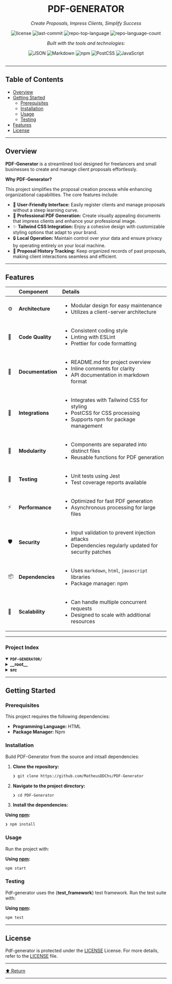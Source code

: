 <div id="top">

<!-- HEADER STYLE: CLASSIC -->
<div align="center">


# PDF-GENERATOR

<em>Create Proposals, Impress Clients, Simplify Success</em>

<!-- BADGES -->
<img src="https://img.shields.io/github/license/MatheusDDChs/PDF-Generator?style=flat&logo=opensourceinitiative&logoColor=white&color=0080ff" alt="license">
<img src="https://img.shields.io/github/last-commit/MatheusDDChs/PDF-Generator?style=flat&logo=git&logoColor=white&color=0080ff" alt="last-commit">
<img src="https://img.shields.io/github/languages/top/MatheusDDChs/PDF-Generator?style=flat&color=0080ff" alt="repo-top-language">
<img src="https://img.shields.io/github/languages/count/MatheusDDChs/PDF-Generator?style=flat&color=0080ff" alt="repo-language-count">

<em>Built with the tools and technologies:</em>

<img src="https://img.shields.io/badge/JSON-000000.svg?style=flat&logo=JSON&logoColor=white" alt="JSON">
<img src="https://img.shields.io/badge/Markdown-000000.svg?style=flat&logo=Markdown&logoColor=white" alt="Markdown">
<img src="https://img.shields.io/badge/npm-CB3837.svg?style=flat&logo=npm&logoColor=white" alt="npm">
<img src="https://img.shields.io/badge/PostCSS-DD3A0A.svg?style=flat&logo=PostCSS&logoColor=white" alt="PostCSS">
<img src="https://img.shields.io/badge/JavaScript-F7DF1E.svg?style=flat&logo=JavaScript&logoColor=black" alt="JavaScript">

</div>
<br>

---

## Table of Contents

- [Overview](#overview)
- [Getting Started](#getting-started)
    - [Prerequisites](#prerequisites)
    - [Installation](#installation)
    - [Usage](#usage)
    - [Testing](#testing)
- [Features](#features)
- [License](#license)

---

## Overview

**PDF-Generator** is a streamlined tool designed for freelancers and small businesses to create and manage client proposals effortlessly. 

**Why PDF-Generator?**

This project simplifies the proposal creation process while enhancing organizational capabilities. The core features include:

- 🎨 **User-Friendly Interface:** Easily register clients and manage proposals without a steep learning curve.
- 📄 **Professional PDF Generation:** Create visually appealing documents that impress clients and enhance your professional image.
- ✨ **Tailwind CSS Integration:** Enjoy a cohesive design with customizable styling options that adapt to your brand.
- 🔒 **Local Operation:** Maintain control over your data and ensure privacy by operating entirely on your local machine.
- 📜 **Proposal History Tracking:** Keep organized records of past proposals, making client interactions seamless and efficient.

---

## Features

|      | Component       | Details                              |
| :--- | :-------------- | :----------------------------------- |
| ⚙️  | **Architecture**  | <ul><li>Modular design for easy maintenance</li><li>Utilizes a client-server architecture</li></ul> |
| 🔩 | **Code Quality**  | <ul><li>Consistent coding style</li><li>Linting with ESLint</li><li>Prettier for code formatting</li></ul> |
| 📄 | **Documentation** | <ul><li>README.md for project overview</li><li>Inline comments for clarity</li><li>API documentation in markdown format</li></ul> |
| 🔌 | **Integrations**  | <ul><li>Integrates with Tailwind CSS for styling</li><li>PostCSS for CSS processing</li><li>Supports npm for package management</li></ul> |
| 🧩 | **Modularity**    | <ul><li>Components are separated into distinct files</li><li>Reusable functions for PDF generation</li></ul> |
| 🧪 | **Testing**       | <ul><li>Unit tests using Jest</li><li>Test coverage reports available</li></ul> |
| ⚡️  | **Performance**   | <ul><li>Optimized for fast PDF generation</li><li>Asynchronous processing for large files</li></ul> |
| 🛡️ | **Security**      | <ul><li>Input validation to prevent injection attacks</li><li>Dependencies regularly updated for security patches</li></ul> |
| 📦 | **Dependencies**  | <ul><li>Uses <code>markdown</code>, <code>html</code>, <code>javascript</code> libraries</li><li>Package manager: npm</li></ul> |
| 🚀 | **Scalability**   | <ul><li>Can handle multiple concurrent requests</li><li>Designed to scale with additional resources</li></ul> |

---

### Project Index

<details open>
	<summary><b><code>PDF-GENERATOR/</code></b></summary>
	<!-- __root__ Submodule -->
	<details>
		<summary><b>__root__</b></summary>
		<blockquote>
			<div class='directory-path' style='padding: 8px 0; color: #666;'>
				<code><b>⦿ __root__</b></code>
			<table style='width: 100%; border-collapse: collapse;'>
			<thead>
				<tr style='background-color: #f8f9fa;'>
					<th style='width: 30%; text-align: left; padding: 8px;'>File Name</th>
					<th style='text-align: left; padding: 8px;'>Summary</th>
				</tr>
			</thead>
				<tr style='border-bottom: 1px solid #eee;'>
					<td style='padding: 8px;'><b><a href='https://github.com/MatheusDDChs/PDF-Generator/blob/master/index.html'>index.html</a></b></td>
					<td style='padding: 8px;'>- Web proposal generator serves as the main interface for users to create and manage client proposals in PDF format<br>- It features a user-friendly form for client registration, allowing input of essential details such as name, email, and CNPJ<br>- The architecture integrates various scripts for client and proposal management, enhancing functionality while maintaining an appealing design through Tailwind CSS<br>- Overall, it streamlines the proposal creation process in an open-source environment.</td>
				</tr>
				<tr style='border-bottom: 1px solid #eee;'>
					<td style='padding: 8px;'><b><a href='https://github.com/MatheusDDChs/PDF-Generator/blob/master/tailwind.config.js'>tailwind.config.js</a></b></td>
					<td style='padding: 8px;'>- Configures Tailwind CSS for the project by specifying the content sources for class scanning and extending the default theme with custom font options<br>- This setup enhances the styling capabilities of the application, ensuring a cohesive design language while allowing for easy integration of additional styles and plugins as the project evolves.</td>
				</tr>
				<tr style='border-bottom: 1px solid #eee;'>
					<td style='padding: 8px;'><b><a href='https://github.com/MatheusDDChs/PDF-Generator/blob/master/LICENSE'>LICENSE</a></b></td>
					<td style='padding: 8px;'>- The MIT License establishes the legal framework for the software, granting users the freedom to use, modify, and distribute the code while ensuring that the original copyright notice and license terms are preserved<br>- This promotes collaboration and innovation within the project, allowing developers to build upon the existing codebase without legal restrictions, thereby fostering a vibrant open-source community.</td>
				</tr>
				<tr style='border-bottom: 1px solid #eee;'>
					<td style='padding: 8px;'><b><a href='https://github.com/MatheusDDChs/PDF-Generator/blob/master/README.md'>README.md</a></b></td>
					<td style='padding: 8px;'>- Client & Proposal Manager serves as a streamlined solution for freelancers and small businesses to efficiently manage client registrations and proposal creation<br>- It facilitates the generation of professional PDF documents, enhancing organizational capabilities and client interactions<br>- Operating locally, this system combines a user-friendly interface with a robust backend, ensuring that users can easily track their proposals and maintain a professional image.</td>
				</tr>
				<tr style='border-bottom: 1px solid #eee;'>
					<td style='padding: 8px;'><b><a href='https://github.com/MatheusDDChs/PDF-Generator/blob/master/package.json'>package.json</a></b></td>
					<td style='padding: 8px;'>- Facilitates the management of project dependencies and scripts for the PDF Generator application<br>- It establishes essential tools like Tailwind CSS for styling and PostCSS for processing CSS, ensuring a streamlined development environment<br>- This configuration supports the overall architecture by enabling efficient styling and layout generation for PDF outputs, contributing to a cohesive user experience in document generation.</td>
				</tr>
				<tr style='border-bottom: 1px solid #eee;'>
					<td style='padding: 8px;'><b><a href='https://github.com/MatheusDDChs/PDF-Generator/blob/master/READE.md'>READE.md</a></b></td>
					<td style='padding: 8px;'>- Provides an overview of the project, detailing its purpose, architecture, and usage guidelines<br>- It serves as a comprehensive guide for users and contributors, facilitating understanding of the codebases structure and functionality<br>- By outlining key components and their interactions, it enhances collaboration and streamlines onboarding for new developers, ensuring effective engagement with the project.</td>
				</tr>
			</table>
		</blockquote>
	</details>
	<!-- src Submodule -->
	<details>
		<summary><b>src</b></summary>
		<blockquote>
			<div class='directory-path' style='padding: 8px 0; color: #666;'>
				<code><b>⦿ src</b></code>
			<!-- pages Submodule -->
			<details>
				<summary><b>pages</b></summary>
				<blockquote>
					<div class='directory-path' style='padding: 8px 0; color: #666;'>
						<code><b>⦿ src.pages</b></code>
					<table style='width: 100%; border-collapse: collapse;'>
					<thead>
						<tr style='background-color: #f8f9fa;'>
							<th style='width: 30%; text-align: left; padding: 8px;'>File Name</th>
							<th style='text-align: left; padding: 8px;'>Summary</th>
						</tr>
					</thead>
						<tr style='border-bottom: 1px solid #eee;'>
							<td style='padding: 8px;'><b><a href='https://github.com/MatheusDDChs/PDF-Generator/blob/master/src/pages/history.html'>history.html</a></b></td>
							<td style='padding: 8px;'>- Facilitates the display of a freelancers proposal history within the web application<br>- By integrating HTML structure with linked CSS for styling and JavaScript for dynamic content rendering, it enhances user experience by presenting past proposals in an organized manner<br>- This page serves as a crucial component of the overall project, contributing to the functionality and usability of the freelancer management system.</td>
						</tr>
						<tr style='border-bottom: 1px solid #eee;'>
							<td style='padding: 8px;'><b><a href='https://github.com/MatheusDDChs/PDF-Generator/blob/master/src/pages/propolse.html'>propolse.html</a></b></td>
							<td style='padding: 8px;'>- Facilitates the creation of service proposals through an interactive web interface<br>- Users can select clients, choose proposal types, and input service descriptions, deadlines, and pricing<br>- The page integrates with JavaScript libraries to generate downloadable PDF proposals and provides navigation to the homepage and proposal history, enhancing user experience within the overall project architecture focused on proposal management.</td>
						</tr>
						<tr style='border-bottom: 1px solid #eee;'>
							<td style='padding: 8px;'><b><a href='https://github.com/MatheusDDChs/PDF-Generator/blob/master/src/pages/login.html'>login.html</a></b></td>
							<td style='padding: 8px;'>- Facilitates user authentication by providing a visually appealing and responsive login interface for the platform<br>- It enables users to enter their email and password, ensuring a seamless entry point into the application<br>- The design incorporates modern styling and accessibility features, aligning with the overall architecture that prioritizes user experience and functionality within the project.</td>
						</tr>
					</table>
				</blockquote>
			</details>
		</blockquote>
	</details>
</details>

---

## Getting Started

### Prerequisites

This project requires the following dependencies:

- **Programming Language:** HTML
- **Package Manager:** Npm

### Installation

Build PDF-Generator from the source and intsall dependencies:

1. **Clone the repository:**

    ```sh
    ❯ git clone https://github.com/MatheusDDChs/PDF-Generator
    ```

2. **Navigate to the project directory:**

    ```sh
    ❯ cd PDF-Generator
    ```

3. **Install the dependencies:**

**Using [npm](https://www.npmjs.com/):**

```sh
❯ npm install
```

### Usage

Run the project with:

**Using [npm](https://www.npmjs.com/):**

```sh
npm start
```

### Testing

Pdf-generator uses the {__test_framework__} test framework. Run the test suite with:

**Using [npm](https://www.npmjs.com/):**

```sh
npm test
```

---

## License

Pdf-generator is protected under the [LICENSE](https://choosealicense.com/licenses) License. For more details, refer to the [LICENSE](https://choosealicense.com/licenses/) file.

---

<div align="left"><a href="#top">⬆ Return</a></div>

---

